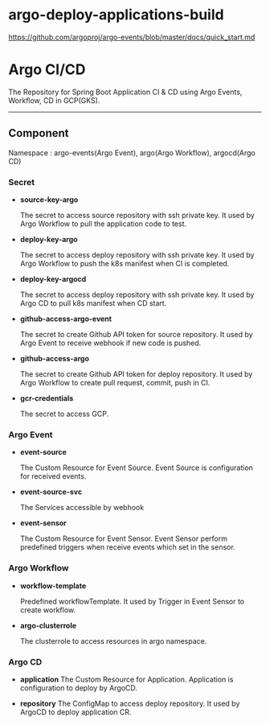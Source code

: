 # argo-deploy-applications-build

https://github.com/argoproj/argo-events/blob/master/docs/quick_start.md



# Argo CI/CD
The Repository for Spring Boot Application CI & CD using Argo Events, Workflow, CD in GCP(GKS).

---
## Component
Namespace : argo-events(Argo Event), argo(Argo Workflow), argocd(Argo CD)

### Secret

- **source-key-argo**
    
    The secret to access source repository with ssh private key. It used by Argo Workflow to pull the application code to test.    


- **deploy-key-argo**
    
    The secret to access deploy repository with ssh private key. It used by Argo Workflow to push the k8s manifest when CI is completed.     


- **deploy-key-argocd**
    
    The secret to access deploy repository with ssh private key. It used by Argo CD to pull k8s manifest when CD start.

- **github-access-argo-event**
    
    The secret to create Github API token for source repository. It used by Argo Event to receive webhook if new code is pushed. 

- **github-access-argo**
    
    The secret to create Github API token for deploy repository. It used by Argo Workflow to create pull request, commit, push in CI.

- **gcr-credentials**
    
    The secret to access GCP.


### Argo Event

- **event-source**
    
    The Custom Resource for Event Source. Event Source is configuration for received events.

- **event-source-svc**
    
    The Services accessible by webhook

- **event-sensor** 
    
    The Custom Resource for Event Sensor. Event Sensor perform predefined triggers when receive events which set in the sensor. 


### Argo Workflow
- **workflow-template**
    
    Predefined workflowTemplate. It used by Trigger in Event Sensor to create workflow.

- **argo-clusterrole**
    
    The clusterrole to access resources in argo namespace.

### Argo CD
- **application**
    The Custom Resource for Application. Application is configuration to deploy by ArgoCD.

- **repository**
    The ConfigMap to access deploy repository. It used by ArgoCD to deploy application CR.